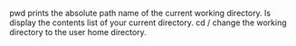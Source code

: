 pwd prints the absolute path name of the current working directory.
ls display the contents list of your current directory.
cd / change the working directory to the user home directory.
